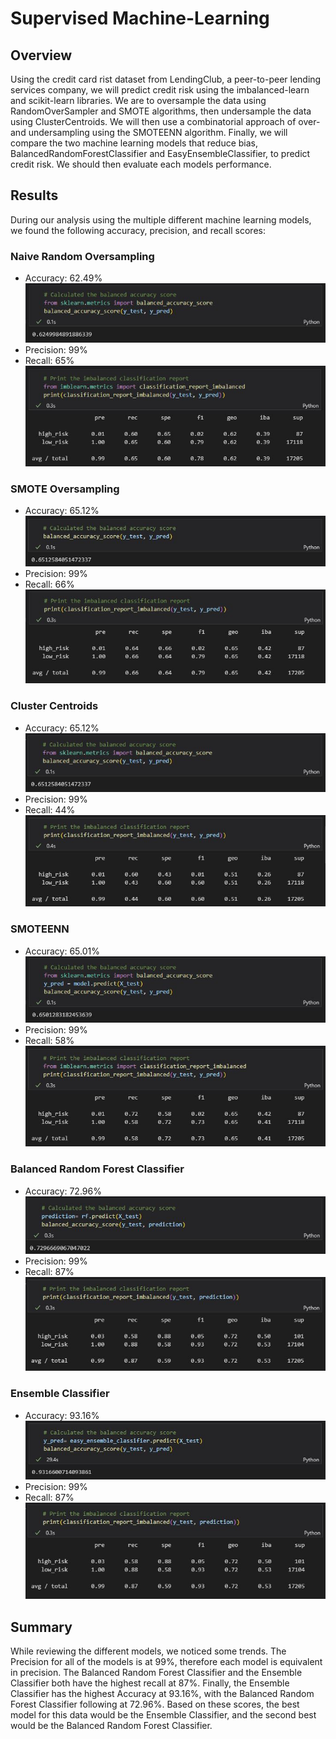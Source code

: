 # Supervised Machine-Learning

## Overview
Using the credit card rist dataset from LendingClub, a peer-to-peer lending services company, we will predict credit risk using the imbalanced-learn and scikit-learn libraries. We are to oversample the data using RandomOverSampler and SMOTE algorithms, then undersample the data using ClusterCentroids. We will then use a combinatorial approach of over- and undersampling using the SMOTEENN algorithm. Finally, we will compare the two machine learning models that reduce bias, BalancedRandomForestClassifier and EasyEnsembleClassifier, to predict credit risk. We should then evaluate each models performance. 


## Results
During our analysis using the multiple different machine learning models, we found the following accuracy, precision, and recall scores: 

### Naive Random Oversampling
<ul>
  <li>Accuracy: 62.49%</li>
  <img src = 'Images/NRO_Accuracy.JPG'>
  <li>Precision: 99%</li>
  <li>Recall: 65%</li>
  <img src = 'Images/NRO_Report.JPG'>
</ul>


### SMOTE Oversampling
<ul>
  <li>Accuracy: 65.12%</li>
  <img src = 'Images/SMOTE_Accuracy.JPG'>
  <li>Precision: 99%</li>
  <li>Recall: 66%</li>
  <img src = 'Images/SMOTE_Report.JPG'>
</ul>


### Cluster Centroids
<ul>
  <li>Accuracy: 65.12%</li>
  <img src = 'Images/CC_Accuracy.JPG'>
  <li>Precision: 99%</li>
  <li>Recall: 44%</li>
  <img src = 'Images/CC_Report.JPG'>
</ul>


### SMOTEENN
<ul>
  <li>Accuracy: 65.01%</li>
  <img src = 'Images/SMOTEENN_Accuracy.JPG'>
  <li>Precision: 99%</li>
  <li>Recall: 58%</li>
  <img src = 'Images/SMOTEENN_Report.JPG'>
</ul>


### Balanced Random Forest Classifier
<ul>
  <li>Accuracy: 72.96%</li>
  <img src = 'Images/BRFC_Accuracy.JPG'>
  <li>Precision: 99%</li>
  <li>Recall: 87%</li>
  <img src = 'Images/BRFC_Report.JPG'>
</ul>


### Ensemble Classifier
<ul>
  <li>Accuracy: 93.16%</li>
  <img src = 'Images/EEC_Accuracy.JPG'>
  <li>Precision: 99%</li>
  <li>Recall: 87%</li>
  <img src = 'Images/EEC_Report.JPG'>
</ul>


## Summary

While reviewing the different models, we noticed some trends. The Precision for all of the models is at 99%, therefore each model is equivalent in precision. The Balanced Random Forest Classifier and the Ensemble Classifier both have the highest recall at 87%. Finally, the Ensemble Classifier has the highest Accuracy at 93.16%, with the Balanced Random Forest Classifier following at 72.96%. Based on these scores, the best model for this data would be the Ensemble Classifier, and the second best would be the Balanced Random Forest Classifier. 

